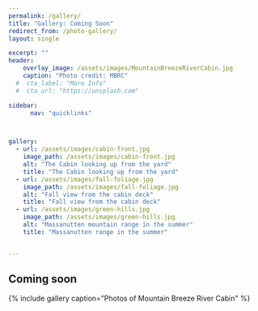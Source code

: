 ```yaml
---
permalink: /gallery/
title: "Gallery: Coming Soon"
redirect_from: /photo-gallery/
layout: single

excerpt: ""
header:
    overlay_image: /assets/images/MountainBreezeRiverCabin.jpg
    caption: "Photo credit: MBRC"
  #  cta_label: "More Info"
  #  cta_url: "https://unsplash.com"

sidebar:
      nav: "quicklinks"



gallery:
  - url: /assets/images/cabin-front.jpg
    image_path: /assets/images/cabin-front.jpg
    alt: "The Cabin looking up from the yard"
    title: "The Cabin looking up from the yard"
  - url: /assets/images/fall-foliage.jpg
    image_path: /assets/images/fall-foliage.jpg
    alt: "Fall view from the cabin deck"
    title: "Fall view from the cabin deck"
  - url: /assets/images/green-hills.jpg
    image_path: /assets/images/green-hills.jpg
    alt: "Massanutten mountain range in the summer"
    title: "Massanutten range in the summer"


---
```


## Coming soon


{% include gallery caption="Photos of Mountain Breeze River Cabin" %}
